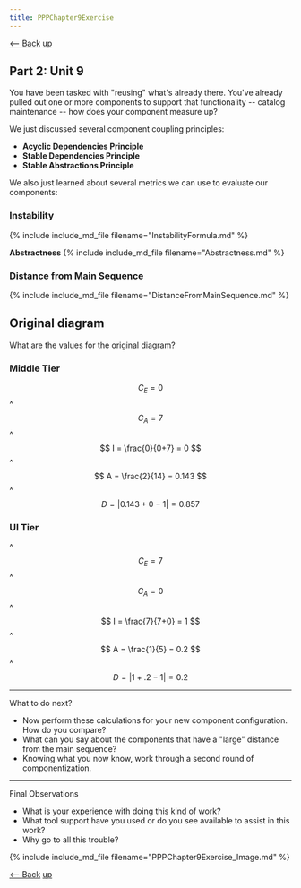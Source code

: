 ```yaml
---
title: PPPChapter9Exercise
---
```

[<-- Back](PPPChapter8Exercise) [up](Vancouver_PPP_Exercise_Ch8and9)

## Part 2: Unit 9

You have been tasked with "reusing" what's already there. You've already pulled out one or more components to support that functionality -- catalog maintenance -- how does your component measure up?

We just discussed several component coupling principles:
* **Acyclic Dependencies Principle**
* **Stable Dependencies Principle**
* **Stable Abstractions Principle**

We also just learned about several metrics we can use to evaluate our components:
### Instability
{% include include_md_file filename="InstabilityFormula.md" %}

**Abstractness** 
{% include include_md_file filename="Abstractness.md" %}

### Distance from Main Sequence
{% include include_md_file filename="DistanceFromMainSequence.md" %}

## Original diagram
What are the values for the original diagram?

### Middle Tier
$$
C_E = 0
$$
^
$$
C_A = 7
$$
^
$$
I = \frac{0}{0+7} = 0
$$
^
$$
A = \frac{2}{14} = 0.143
$$
^
$$
D = |0.143 + 0 - 1| = 0.857
$$ 

### UI Tier
^
$$
C_E = 7
$$
^
$$
C_A = 0
$$
^
$$
I = \frac{7}{7+0} = 1
$$
^
$$
A = \frac{1}{5} = 0.2
$$
^
$$
D = |1 + .2 - 1| = 0.2
$$ 

----
What to do next?
* Now perform these calculations for your new component configuration. How do you compare?
* What can you say about the components that have a "large" distance from the main sequence?
* Knowing what you now know, work through a second round of componentization.

----
Final Observations
* What is your experience with doing this kind of work?
* What tool support have you used or do you see available to assist in this work?
* Why go to all this trouble?

{% include include_md_file filename="PPPChapter9Exercise_Image.md" %}

[<-- Back](PPPChapter8Exercise) [up](Vancouver_PPP_Exercise_Ch8and9)
